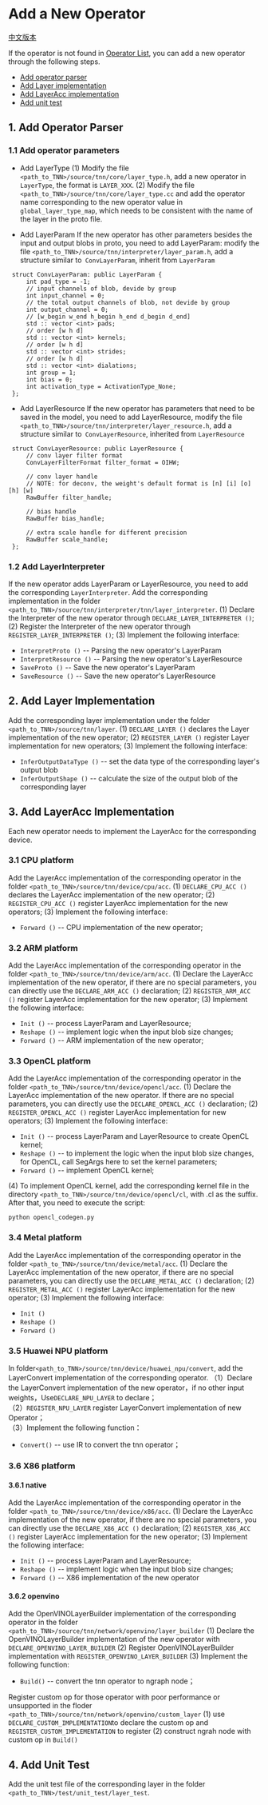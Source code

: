 # Add a New Operator

[中文版本](../../cn/development/add_op.md)

If the operator is not found in [Operator List](../user/support_en.md), you can add a new operator through the following steps.
* [Add operator parser](#1)
* [Add Layer implementation](#2)
* [Add LayerAcc implementation](#3)
* [Add unit test](#4)

## 1. Add Operator Parser <span id = "1"> </span>
### 1.1 Add operator parameters

* Add LayerType
(1) Modify the file `<path_to_TNN>/source/tnn/core/layer_type.h`, add a new operator in` LayerType`, the format is `LAYER_XXX`.
(2) Modify the file `<path_to_TNN>/source/tnn/core/layer_type.cc` and add the operator name corresponding to the new operator value in` global_layer_type_map`, which needs to be consistent with the name of the layer in the proto file.

* Add LayerParam
If the new operator has other parameters besides the input and output blobs in proto, you need to add LayerParam: modify the file `<path_to_TNN>/source/tnn/interpreter/layer_param.h`, add a structure similar to` ConvLayerParam`, inherit from `LayerParam`
```
 struct ConvLayerParam: public LayerParam {
     int pad_type = -1;
     // input channels of blob, devide by group
     int input_channel = 0;
     // the total output channels of blob, not devide by group
     int output_channel = 0;
     // [w_begin w_end h_begin h_end d_begin d_end]
     std :: vector <int> pads;
     // order [w h d]
     std :: vector <int> kernels;
     // order [w h d]
     std :: vector <int> strides;
     // order [w h d]
     std :: vector <int> dialations;
     int group = 1;
     int bias = 0;
     int activation_type = ActivationType_None;
 };
```


* Add LayerResource
If the new operator has parameters that need to be saved in the model, you need to add LayerResource, modify the file `<path_to_TNN>/source/tnn/interpreter/layer_resource.h`, add a structure similar to` ConvLayerResource`, inherited from `LayerResource`
```
 struct ConvLayerResource: public LayerResource {
     // conv layer filter format
     ConvLayerFilterFormat filter_format = OIHW;

     // conv layer handle
     // NOTE: for deconv, the weight's default format is [n] [i] [o] [h] [w]
     RawBuffer filter_handle;

     // bias handle
     RawBuffer bias_handle;

     // extra scale handle for different precision
     RawBuffer scale_handle;
 };
```

### 1.2 Add LayerInterpreter
If the new operator adds LayerParam or LayerResource, you need to add the corresponding `LayerInterpreter`. Add the corresponding implementation in the folder `<path_to_TNN>/source/tnn/interpreter/tnn/layer_interpreter`.
(1) Declare the Interpreter of the new operator through `DECLARE_LAYER_INTERPRETER ()`;
(2) Register the Interpreter of the new operator through `REGISTER_LAYER_INTERPRETER ()`;
(3) Implement the following interface:
* `InterpretProto ()` -- Parsing the new operator's LayerParam
* `InterpretResource ()` -- Parsing the new operator's LayerResource
* `SaveProto ()` --  Save the new operator's LayerParam
* `SaveResource ()` -- Save the new operator's LayerResource

## 2. Add Layer Implementation <span id = "2"> </span>
Add the corresponding layer implementation under the folder `<path_to_TNN>/source/tnn/layer`.
(1) `DECLARE_LAYER ()` declares the Layer implementation of the new operator;
(2) `REGISTER_LAYER ()` register Layer implementation for new operators;
(3) Implement the following interface:
* `InferOutputDataType ()` -- set the data type of the corresponding layer's output blob
* `InferOutputShape ()` -- calculate the size of the output blob of the corresponding layer

## 3. Add LayerAcc Implementation <span id = "3"> </span>
Each new operator needs to implement the LayerAcc for the corresponding device.
### 3.1 CPU platform
Add the LayerAcc implementation of the corresponding operator in the folder `<path_to_TNN>/source/tnn/device/cpu/acc`.
(1) `DECLARE_CPU_ACC ()` declares the LayerAcc implementation of the new operator;
(2) `REGISTER_CPU_ACC ()` register LayerAcc implementation for the new operators;
(3) Implement the following interface:
* `Forward ()` -- CPU implementation of the new operator;
  
### 3.2 ARM platform
Add the LayerAcc implementation of the corresponding operator in the folder `<path_to_TNN>/source/tnn/device/arm/acc`.
(1) Declare the LayerAcc implementation of the new operator, if there are no special parameters, you can directly use the `DECLARE_ARM_ACC ()` declaration;
(2) `REGISTER_ARM_ACC ()` register LayerAcc implementation for the new operator;
(3) Implement the following interface:
* `Init ()` -- process LayerParam and LayerResource;
* `Reshape ()` -- implement logic when the input blob size changes;
* `Forward ()` -- ARM implementation of the new operator;


### 3.3 OpenCL platform
Add the LayerAcc implementation of the corresponding operator in the folder `<path_to_TNN>/source/tnn/device/opencl/acc`.
(1) Declare the LayerAcc implementation of the new operator. If there are no special parameters, you can directly use the `DECLARE_OPENCL_ACC ()` declaration;
(2) `REGISTER_OPENCL_ACC ()` register LayerAcc implementation for new operators;
(3) Implement the following interface:
* `Init ()` -- process LayerParam and LayerResource to create OpenCL kernel;
* `Reshape ()` -- to implement the logic when the input blob size changes, for OpenCL, call SegArgs here to set the kernel parameters;
* `Forward ()` -- implement OpenCL kernel;

(4) To implement OpenCL kernel, add the corresponding kernel file in the directory `<path_to_TNN>/source/tnn/device/opencl/cl`, with .cl as the suffix. After that, you need to execute the script:
 ```
 python opencl_codegen.py
 ```

### 3.4 Metal platform
Add the LayerAcc implementation of the corresponding operator in the folder `<path_to_TNN>/source/tnn/device/metal/acc`.
(1) Declare the LayerAcc implementation of the new operator, if there are no special parameters, you can directly use the `DECLARE_METAL_ACC ()` declaration;
(2) `REGISTER_METAL_ACC ()` register LayerAcc implementation for the new operator;
(3) Implement the following interface:
* `Init ()`
* `Reshape ()`
* `Forward ()`

### 3.5 Huawei NPU platform
In folder`<path_to_TNN>/source/tnn/device/huawei_npu/convert`, add  the LayerConvert implementation of the corresponding operator.
（1）Declare the LayerConvert implementation of the new operator，if no other input weights，Use`DECLARE_NPU_LAYER` to declare；  
（2）`REGISTER_NPU_LAYER` register LayerConvert implementation of new Operator；  
（3）Implement the following function：   
* `Convert()` -- use IR to convert the tnn operator；  

### 3.6 X86 platform
#### 3.6.1 native
Add the LayerAcc implementation of the corresponding operator in the folder `<path_to_TNN>/source/tnn/device/x86/acc`.
(1) Declare the LayerAcc implementation of the new operator, if there are no special parameters, you can directly use the `DECLARE_X86_ACC ()` declaration;
(2) `REGISTER_X86_ACC ()` register LayerAcc implementation for the new operator;
(3) Implement the following interface:
* `Init ()` -- process LayerParam and LayerResource;
* `Reshape ()` -- implement logic when the input blob size changes;
* `Forward ()` -- X86 implementation of the new operator

#### 3.6.2 openvino
Add the OpenVINOLayerBuilder implementation of the corresponding operator in the folder `<path_to_TNN>/source/tnn/network/openvino/layer_builder`
(1) Declare the OpenVINOLayerBuilder implementation of the new operator with `DECLARE_OPENVINO_LAYER_BUILDER`
(2) Register OpenVINOLayerBuilder implementation with `REGISTER_OPENVINO_LAYER_BUILDER`
(3) Implement the following function:
* `Build()` -- convert the tnn operator to ngraph node；  

Register custom op for those operator with poor performance or unsupported in the floder `<path_to_TNN>/source/tnn/network/openvino/custom_layer`
(1) use `DECLARE_CUSTOM_IMPLEMENTATION`to declare the custom op and `REGISTER_CUSTOM_IMPLEMENTATION` to register
(2) construct ngrah node with custom op in `Build()`

## 4. Add Unit Test <span id = "4"> </span>
Add the unit test file of the corresponding layer in the folder `<path_to_TNN>/test/unit_test/layer_test`.
